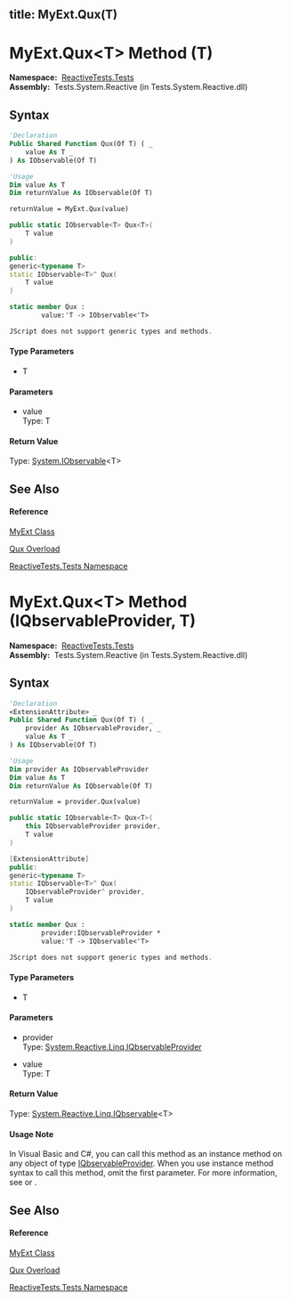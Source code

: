 title: MyExt.Qux<T>(T)
---
# MyExt.Qux\<T\> Method (T)

**Namespace:**  [ReactiveTests.Tests](ReactiveTests.Tests/ReactiveTests.Tests)  
**Assembly:**  Tests.System.Reactive (in Tests.System.Reactive.dll)

## Syntax

```vb
'Declaration
Public Shared Function Qux(Of T) ( _
    value As T _
) As IObservable(Of T)
```

```vb
'Usage
Dim value As T
Dim returnValue As IObservable(Of T)

returnValue = MyExt.Qux(value)
```

```csharp
public static IObservable<T> Qux<T>(
    T value
)
```

```c++
public:
generic<typename T>
static IObservable<T>^ Qux(
    T value
)
```

```fsharp
static member Qux : 
        value:'T -> IObservable<'T> 
```

```javascript
JScript does not support generic types and methods.
```

#### Type Parameters

- T

#### Parameters

- value  
  Type: T

#### Return Value

Type: [System.IObservable](https://msdn.microsoft.com/en-us/library/Dd990377)\<T\>

## See Also

#### Reference

[MyExt Class](MyExt/MyExt)

[Qux Overload](Qux/MyExt.Qux)

[ReactiveTests.Tests Namespace](ReactiveTests.Tests/ReactiveTests.Tests)

# MyExt.Qux\<T\> Method (IQbservableProvider, T)

**Namespace:**  [ReactiveTests.Tests](ReactiveTests.Tests/ReactiveTests.Tests)  
**Assembly:**  Tests.System.Reactive (in Tests.System.Reactive.dll)

## Syntax

```vb
'Declaration
<ExtensionAttribute> _
Public Shared Function Qux(Of T) ( _
    provider As IQbservableProvider, _
    value As T _
) As IQbservable(Of T)
```

```vb
'Usage
Dim provider As IQbservableProvider
Dim value As T
Dim returnValue As IQbservable(Of T)

returnValue = provider.Qux(value)
```

```csharp
public static IQbservable<T> Qux<T>(
    this IQbservableProvider provider,
    T value
)
```

```c++
[ExtensionAttribute]
public:
generic<typename T>
static IQbservable<T>^ Qux(
    IQbservableProvider^ provider, 
    T value
)
```

```fsharp
static member Qux : 
        provider:IQbservableProvider * 
        value:'T -> IQbservable<'T> 
```

```javascript
JScript does not support generic types and methods.
```

#### Type Parameters

- T

#### Parameters

- provider  
  Type: [System.Reactive.Linq.IQbservableProvider](IQbservableProvider/IQbservableProvider)

- value  
  Type: T

#### Return Value

Type: [System.Reactive.Linq.IQbservable](IQbservable/IQbservable(TSource))\<T\>

#### Usage Note

In Visual Basic and C\#, you can call this method as an instance method on any object of type [IQbservableProvider](IQbservableProvider/IQbservableProvider). When you use instance method syntax to call this method, omit the first parameter. For more information, see [](https://msdn.microsoft.com/en-us/library/Bb384936) or [](https://msdn.microsoft.com/en-us/library/Bb383977).

## See Also

#### Reference

[MyExt Class](MyExt/MyExt)

[Qux Overload](Qux/MyExt.Qux)

[ReactiveTests.Tests Namespace](ReactiveTests.Tests/ReactiveTests.Tests)

